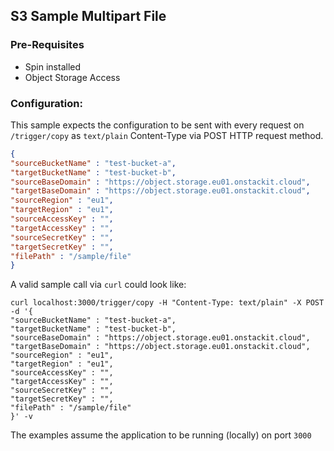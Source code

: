 

## S3 Sample Multipart File


### Pre-Requisites 

- Spin installed
- Object Storage Access



### Configuration:

This sample expects the configuration to be sent with every request on ``/trigger/copy`` as 
``text/plain`` Content-Type via POST HTTP request method. 

````json
{
"sourceBucketName" : "test-bucket-a",
"targetBucketName" : "test-bucket-b",
"sourceBaseDomain" : "https://object.storage.eu01.onstackit.cloud",
"targetBaseDomain" : "https://object.storage.eu01.onstackit.cloud",
"sourceRegion" : "eu1",
"targetRegion" : "eu1",
"sourceAccessKey" : "",
"targetAccessKey" : "",
"sourceSecretKey" : "",
"targetSecretKey" : "",
"filePath" : "/sample/file"
}
````

A valid sample call via ``curl`` could look like:

````shell
curl localhost:3000/trigger/copy -H "Content-Type: text/plain" -X POST -d '{
"sourceBucketName" : "test-bucket-a",
"targetBucketName" : "test-bucket-b",
"sourceBaseDomain" : "https://object.storage.eu01.onstackit.cloud",
"targetBaseDomain" : "https://object.storage.eu01.onstackit.cloud",
"sourceRegion" : "eu1",
"targetRegion" : "eu1",
"sourceAccessKey" : "",
"targetAccessKey" : "",
"sourceSecretKey" : "",
"targetSecretKey" : "",
"filePath" : "/sample/file"
}' -v
````


The examples assume the application to be running (locally) on port ``3000`` 
